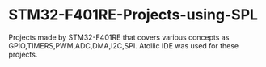 # STM32-F401RE-Projects-using-SPL
Projects made by STM32-F401RE that covers various concepts as GPIO,TIMERS,PWM,ADC,DMA,I2C,SPI.
Atollic IDE was used for these projects.
